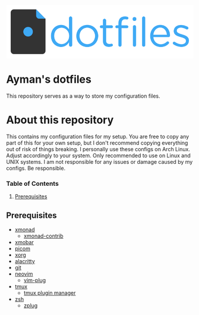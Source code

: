 <img align="center" src="images/dotfiles-logo.png">

# Ayman's dotfiles
This repository serves as a way to store my configuration files.

# About this repository
This contains my configuration files for my setup. You are free to copy any part of this for your own setup, but I don't recommend copying everything out of risk of things breaking. I personally use these configs on Arch Linux. Adjust accordingly to your system. Only recommended to use on Linux and UNIX systems. I am not responsible for any issues or damage caused by my configs. Be responsible.

### Table of Contents
1. [Prerequisites](#prerequisites)

## Prerequisites
- [xmonad](https://github.com/xmonad/xmonad)
   - [xmonad-contrib](https://github.com/xmonad/xmonad-contrib)
- [xmobar](https://github.com/jaor/xmobar)
- [picom](https://github.com/yshui/picom)
- [xorg](https://gitlab.freedesktop.org/xorg/xserver)
- [alacritty](https://github.com/alacritty/alacritty)
- [git](https://github.com/git/git)
- [neovim](https://github.com/neovim/neovim)
   - [vim-plug](https://github.com/junegunn/vim-plug)
- [tmux](https://github.com/tmux/tmux)
   - [tmux plugin manager](https://github.com/tmux-plugins/tpm)
- [zsh](https://github.com/zsh-users/zsh)
   - [zplug](https://github.com/zplug/zplug)

